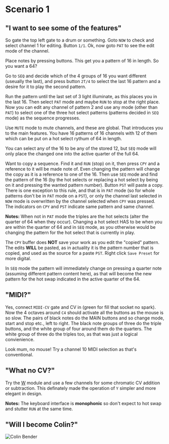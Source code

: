 # Scenario 1
## "I want to see some of the features"

So gate the top left gate to a drum or something. Goto `NOW` to check and select channel 1 for editing. Button `1/1`. Ok, now goto `PAT` to see the edit mode of the channel.

Place notes by pressing buttons. This get you a pattern of 16 in length. So you want a 64?

Go to `SEQ` and decide which of the 4 groups of 16 you want different (useually the last), and press button `2T/4` to select the last 16 pattern and a desire for it to play the second pattern.

Run the pattern until the last set of 3 light illuminate, as this places you in the last 16. Then select `PAT` mode and maybe `RUN` to stop at the right place. Now you can edit any channel of pattern 2 and use any mode (other than `PAT`) to select one of the three hot select patterns (patterns decided in `SEQ` mode) as the sequence progresses.

Use `MUTE` mode to mute channels, and these are global. That introduces you to the main features. You have 16 patterns of 16 channels with 12 of them which can be put on a hot select rythum of 64 in length.

You can select any of the 16 to be any of the stored 12, but `SEQ` mode will only place the changed one into the active quarter of the full 64.

Want to copy a sequence. Find it and `RUN` (stop) on it, then press `CPY` and a reference to it will be made note of. Even changing the pattern will change the copy as it is a reference to one of the 16. Then use `SEQ` mode and find the pattern of the 16 (by the hot selects or replacing a hot select by being on it and pressing the wanted pattern number). Button `PST` will paste a copy. There is one exception to this rule, and that is in `PAT` mode (so for whole patterns don't be in `PAT` mode on a `PST`), or only the channel last selected in `NOW` mode is overwritten by the channel selected when `CPY` was pressed. The indicators on `CPY` and `PST` indicate same pattern and same channel.

**Notes:** When not in `PAT` mode the triples are the hot selects (alter the quarter of 64 when they occur). Changing a hot select HAS to be when you are within the quarter of 64 and in `SEQ` mode, as you otherwise would be changing the pattern for the hot select that is currently in play.

The `CPY` buffer does **NOT** save your work as you edit the "copied" pattern. The edits **WILL** be pasted, as in actuality it is the pattern number that is copied, and used as the source for a paste `PST`. Right click `Save Preset` for more digital.

In `SEQ` mode the pattern will immediately change on pressing a quarter note (assuming different pattern content here), as that will become the new pattern for the hot swap indicated in the active quarter of the 64.

## "MIDI?"
Yes, connect `MIDI-CV` gate and CV in (green for fill that socket no spark). Now the 4 octaves around `C4` should activate all the buttons as the mouse is so slow. The pairs of black notes do the MAIN buttons and so change mode, start and stop etc., left to right. The black note groups of three do the triple buttons, and the white group of four around them do the quarters. The white group of three do the triples too, as that was just a logical convienience.

Look mum, no mouse! Try a channel 10 MIDI selection as that's conventional.

## "What no CV?"
Try the [W](README.md#w) module and use a few channels for some chromatic CV addition or subtraction. This definately made the operation of `Y` simpler and more elegant in design.

**Notes:** The keyboard interface is **monophonic** so don't expect to hot swap and stutter `RUN` at the same time.

## "Will I become Colin?"
![Colin Bender](https://github.com/jackokring/KRTPluginADemo/tree/master/docs/Pictures/Screenshot%20from%202021-08-15%2022-43-19.png)

